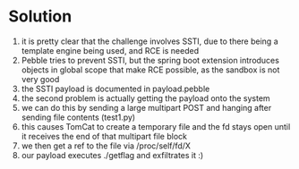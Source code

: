# Solution
1. it is pretty clear that the challenge involves SSTI, due to there being a template engine being used, and RCE is needed
2. Pebble tries to prevent SSTI, but the spring boot extension introduces objects in global scope that make RCE possible, as the sandbox is not very good
3. the SSTI payload is documented in payload.pebble
4. the second problem is actually getting the payload onto the system
5. we can do this by sending a large multipart POST and hanging after sending file contents (test1.py)
  1. this causes TomCat to create a temporary file and the fd stays open until it receives the end of that multipart file block
6. we then get a ref to the file via /proc/self/fd/X
7. our payload executes ./getflag and exfiltrates it :)
